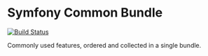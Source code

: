 # Symfony Common Bundle

[![Build Status](https://www.travis-ci.org/siciarek/symfony-common-bundle.svg?branch=master)](https://www.travis-ci.org/siciarek/symfony-common-bundle)

Commonly used features, ordered and collected in a single bundle.
